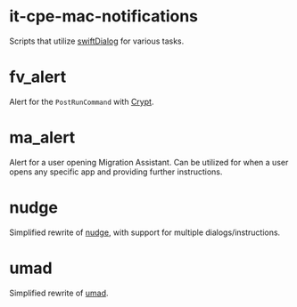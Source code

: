 # it-cpe-mac-notifications

Scripts that utilize [swiftDialog](https://github.com/bartreardon/swiftDialog) for various tasks.

# fv_alert

Alert for the `PostRunCommand` with [Crypt](https://github.com/grahamgilbert/crypt/wiki/Preferences).

# ma_alert

Alert for a user opening Migration Assistant. Can be utilized for when a user opens any specific app and providing further instructions.

# nudge

Simplified rewrite of [nudge](https://github.com/macadmins/nudge), with support for multiple dialogs/instructions.

# umad

Simplified rewrite of [umad](https://github.com/macadmins/umad).